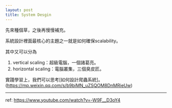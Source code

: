 ```yaml
---
layout: post
title: System Desgin
---
```


先來種個草，之後再慢慢補充。

系統設計裡面最核心的主題之一就是如何確保scalability。

其中又可以分為
1. vertical scaling：超級電腦，一個諸葛亮。
2. horizontal scaling：電腦叢集，三個臭皮匠。

實踐學習上，我們可以思考[如何設計爬蟲系統]。(https://mp.weixin.qq.com/s/b9biMN_uZSQOM8DnMRieUw)

---

ref:
<https://www.youtube.com/watch?v=-W9F__D3oY4>
